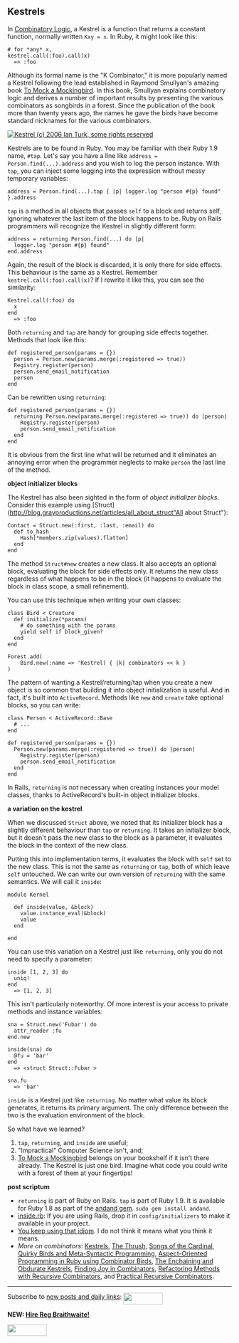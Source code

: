 Kestrels
---

In [Combinatory Logic](http://en.wikipedia.org/wiki/Combinatory_logic), a Kestrel is a function that returns a constant function, normally written `Kxy = x`. In Ruby, it might look like this:

	# for *any* x,
	kestrel.call(:foo).call(x)
	  => :foo

Although its formal name is the "K Combinator," it is more popularly named a Kestrel following the lead established in Raymond Smullyan's amazing book [To Mock a Mockingbird](http://www.amazon.com/gp/product/0192801422?ie=UTF8&tag=raganwald001-20&linkCode=as2&camp=1789&creative=9325&creativeASIN=0192801422). In this book, Smullyan explains combinatory logic and derives a number of important results by presenting the various combinators as songbirds in a forest. Since the publication of the book more than twenty years ago, the names he gave the birds have become standard nicknames for the various combinators.  
  

[![Kestrel (c) 2006 Ian Turk, some rights reserved](http://farm1.static.flickr.com/99/298991569_911a900738.jpg)](http://www.flickr.com/photos/ianturk/298991569/ "Kestrel (c) 2006 Ian Turk, some rights reserved")  
  

Kestrels are to be found in Ruby. You may be familiar with their Ruby 1.9 name, `#tap`. Let's say you have a line like `address = Person.find(...).address` and you wish to log the person instance. With `tap`, you can inject some logging into the expression without messy temporary variables:

	address = Person.find(...).tap { |p| logger.log "person #{p} found" }.address

`tap` is a method in all objects that passes `self` to a block and returns self, ignoring whatever the last item of the block happens to be. Ruby on Rails programmers will recognize the Kestrel in slightly different form:

	address = returning Person.find(...) do |p| 
	  logger.log "person #{p} found"
	end.address

Again, the result of the block is discarded, it is only there for side effects. This behaviour is the same as a Kestrel. Remember `kestrel.call(:foo).call(x)`? If I rewrite it like this, you can see the similarity:

	Kestrel.call(:foo) do
	  x
	end
	  => :foo

Both `returning` and `tap` are handy for grouping side effects together. Methods that look like this:

	def registered_person(params = {})
	  person = Person.new(params.merge(:registered => true))
	  Registry.register(person)
	  person.send_email_notification
	  person
	end

Can be rewritten using `returning`:

	def registered_person(params = {})
	  returning Person.new(params.merge(:registered => true)) do |person|
	    Registry.register(person)
	    person.send_email_notification
	  end
	end
	
It is obvious from the first line what will be returned and it eliminates an annoying error when the programmer neglects to make `person` the last line of the method.

**object initializer blocks**

The Kestrel has also been sighted in the form of *object initializer blocks*. Consider this example using [Struct](http://blog.grayproductions.net/articles/all_about_struct"All about Struct"):

	Contact = Struct.new(:first, :last, :email) do
	  def to_hash
	    Hash[*members.zip(values).flatten]
	  end
	end

The method `Struct#new` creates a new class. It also accepts an optional block, evaluating the block for side effects only. It returns the new class regardless of what happens to be in the block (it happens to evaluate the block in class scope, a small refinement).

You can use this technique when writing your own classes:

	class Bird < Creature
	  def initialize(*params)
	    # do something with the params
	    yield self if block_given?
	  end
	end

	Forest.add(
		Bird.new(:name => 'Kestrel) { |k| combinators << k }
	)

The pattern of wanting a Kestrel/returning/tap when you create a new object is so common that building it into object initialization is useful. And in fact, it's built into `ActiveRecord`. Methods like `new` and `create` take optional blocks, so you can write:

	class Person < ActiveRecord::Base
	  # ...
	end
	
	def registered_person(params = {})
	  Person.new(params.merge(:registered => true)) do |person|
	    Registry.register(person)
	    person.send_email_notification
	  end
	end

In Rails, `returning` is not necessary when creating instances your model classes, thanks to ActiveRecord's built-in object initializer blocks.

**a variation on the kestrel**

When we discussed `Struct` above, we noted that its initializer block has a slightly different behaviour than `tap` or `returning`. It takes an initializer block, but it doesn't pass the new class to the block as a parameter, it evaluates the block in the context of the new class.

Putting this into implementation terms, it evaluates the block with `self` set to the new class. This is not the same as `returning` or `tap`, both of which leave `self` untouched. We can write our own version of `returning` with the same semantics. We will call it `inside`:

	module Kernel
  
	  def inside(value, &block)
	    value.instance_eval(&block)
	    value
	  end
  
	end
	
You can use this variation on a Kestrel just like `returning`, only you do not need to specify a parameter:

	inside [1, 2, 3] do
	  uniq!
	end
	  => [1, 2, 3]

This isn't particularly noteworthy. Of more interest is your access to private methods and instance variables:

	sna = Struct.new('Fubar') do
	  attr_reader :fu
	end.new

	inside(sna) do
	  @fu = 'bar'
	end
	  => <struct Struct::Fubar >

	sna.fu
	  => 'bar'

`inside` is a Kestrel just like `returning`. No matter what value its block generates, it returns its primary argument. The only difference between the two is the evaluation environment of the block.

So what have we learned?

1. `tap`, `returning`, and `inside` are useful;
2. "Impractical" Computer Science isn't, and;
3. [To Mock a Mockingbird](http://www.amazon.com/gp/product/0192801422?ie=UTF8&tag=raganwald001-20&linkCode=as2&camp=1789&creative=9325&creativeASIN=0192801422) belongs on your bookshelf if it isn't there already. The Kestrel is just one bird. Imagine what code you could write with a forest of them at your fingertips!

**post scriptum**

* `returning` is part of Ruby on Rails. `tap` is part of Ruby 1.9. It is available for Ruby 1.8 as part of the [andand gem](http://andand.rubyforge.org). `sudo gem install andand`.
* [inside.rb](http://github.com/raganwald/homoiconic/tree/master/2008-10-29/inside.rb): If you are using Rails, drop it in `config/initializers` to make it available in your project.
* [You keep using that idiom](http://github.com/raganwald/homoiconic/tree/master/2008-10-29/you_keep_using_that_idiom.markdown). I do not think it means what you think it means.
* _More on combinators_: [Kestrels](http://github.com/raganwald/homoiconic/tree/master/2008-10-29/kestrel.markdown), [The Thrush](http://github.com/raganwald/homoiconic/tree/master/2008-10-30/thrush.markdown), [Songs of the Cardinal](http://github.com/raganwald/homoiconic/tree/master/2008-10-31/songs_of_the_cardinal.markdown), [Quirky Birds and Meta-Syntactic Programming](http://github.com/raganwald/homoiconic/tree/master/2008-11-04/quirky_birds_and_meta_syntactic_programming.markdown), [Aspect-Oriented Programming in Ruby using Combinator Birds](http://github.com/raganwald/homoiconic/tree/master/2008-11-07/from_birds_that_compose_to_method_advice.markdown), [The Enchaining and Obdurate Kestrels](http://github.com/raganwald/homoiconic/tree/master/2008-11-12/the_obdurate_kestrel.md), [Finding Joy in Combinators](http://github.com/raganwald/homoiconic/tree/master/2008-11-16/joy.md), [Refactoring Methods with Recursive Combinators](http://github.com/raganwald/homoiconic/tree/master/2008-11-23/recursive_combinators.md), and [Practical Recursive Combinators](http://github.com/raganwald/homoiconic/tree/master/2008-11-26/practical_recursive_combinators.md).

---
	
Subscribe to [new posts and daily links](http://feeds.feedburner.com/raganwald "raganwald's rss feed"): <a href="http://feeds.feedburner.com/raganwald"><img src="http://feeds.feedburner.com/~fc/raganwald?bg=&amp;fg=&amp;anim=" height="26" width="88" style="border:0" alt="" align="top"/></a>

**NEW: [Hire Reg Braithwaite!](http://reginald.braythwayt.com/RegBraithwaiteGH1208_en_US.pdf)**

<a href="http://feeds.feedburner.com/raganwald"><img src="http://feeds.feedburner.com/~fc/raganwald?bg=&amp;fg=&amp;anim=" height="26" width="88" style="border:0" alt="" align="top"/></a>
